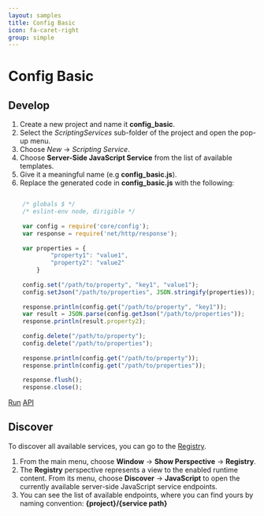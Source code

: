 ```yaml
---
layout: samples
title: Config Basic
icon: fa-caret-right
group: simple
---
```


Config Basic
===

Develop
--

1. Create a new project and name it **config_basic**.
2. Select the *ScriptingServices* sub-folder of the project and open the pop-up menu.
3. Choose *New* -> *Scripting Service*.
4. Choose **Server-Side JavaScript Service** from the list of available templates.
5. Give it a meaningful name (e.g **config_basic.js**).
6. Replace the generated code in **config_basic.js** with the following:

```javascript

	/* globals $ */
	/* eslint-env node, dirigible */
	
	var config = require('core/config');
	var response = require('net/http/response');
	
	var properties = {
			"property1": "value1",
			"property2": "value2"
		}
	
	config.set("/path/to/property", "key1", "value1");
	config.setJson("/path/to/properties", JSON.stringify(properties));
	
	response.println(config.get("/path/to/property", "key1"));
	var result = JSON.parse(config.getJson("/path/to/properties"));
	response.println(result.property2);
	
	config.delete("/path/to/property");
	config.delete("/path/to/properties");
	
	response.println(config.get("/path/to/property"));
	response.println(config.get("/path/to/properties"));
	
	response.flush();
	response.close();

```

<div class="btn-toolbar pull-right">
	<a class="btn btn-warning" href="http://dirigible.eclipse.org/services/ui/anonymous.html?git=https://github.com/dirigiblelabs/sample_core_config_basic.git">Run</a>
	<a class="btn btn-info" href="http://www.dirigible.io/api/config.html">API</a>
</div>

Discover
--
To discover all available services, you can go to the [Registry](../help/registry.html).

1. From the main menu, choose **Window** -> **Show Perspective** -> **Registry**.
2. The **Registry** perspective represents a view to the enabled runtime content. From its menu, choose **Discover** -> **JavaScript** to open the currently available server-side JavaScript service endpoints.
3. You can see the list of available endpoints, where you can find yours by naming convention: **{project}/{service path}**
